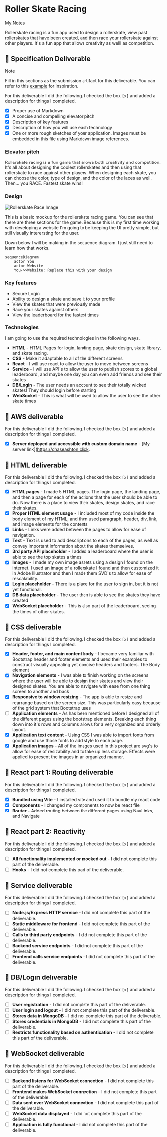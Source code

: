 # Roller Skate Racing

[My Notes](notes.md)

Rollerskate racing is a fun app used to design a rollerskate, view past rollerskates that have been created, and then race your rollerskate against other players. It's a fun app that allows creativity as welll as competition.

## 🚀 Specification Deliverable

> [!NOTE]
>  Fill in this sections as the submission artifact for this deliverable. You can refer to this [example](https://github.com/webprogramming260/startup-example/blob/main/README.md) for inspiration.

For this deliverable I did the following. I checked the box `[x]` and added a description for things I completed.

- [x] Proper use of Markdown
- [x] A concise and compelling elevator pitch
- [x] Description of key features
- [x] Description of how you will use each technology
- [x] One or more rough sketches of your application. Images must be embedded in this file using Markdown image references.

### Elevator pitch

Rollerskate racing is a fun game that allows both creativity and competition. It's all about designing the coolest rollerskates and then using that rollerskate to race against other players. When designing each skate, you can choose the color, type of design, and the color of the laces as well. Then... you RACE. Fastest skate wins!

### Design

![Rollerskate Race Image](appMockup.png)

This is a basic mockup for the rollerskate racing game. You can see that there are three sections for the game. Because this is my first time working with developing a website I'm going to be keeping the UI pretty simple, but still visually interersting for the user.

Down below I will be making in the sequence diagram. I just still need to learn how that works.

```mermaid
sequenceDiagram
    actor You
    actor Website
    You->>Website: Replace this with your design
```

### Key features

- Secure Login
- Ability to design a skate and save it to your profile
- View the skates that were previously made
- Race your skates against others
- View the leaderboard for the fastest times

### Technologies

I am going to use the required technologies in the following ways.

- **HTML** - HTML Pages for login, landing page, skate design, skate library, and skate racing. 
- **CSS** - Make it adaptable to all of the different screens
- **React** - I will use react to allow the user to move between screens
- **Service** - I will use API's to allow the user to publish scores to a global leaderboard, and maybe one day you can even add friends and see their skates
- **DB/Login** - The user needs an account to see their totally wicked skates! They should login before starting
- **WebSocket** - This is what will be used to allow the user to see the other skate times

## 🚀 AWS deliverable

For this deliverable I did the following. I checked the box `[x]` and added a description for things I completed.

- [x] **Server deployed and accessible with custom domain name** - [My server link](https://chaseashton.click.

## 🚀 HTML deliverable

For this deliverable I did the following. I checked the box `[x]` and added a description for things I completed.

- [x] **HTML pages** - I made 5 HTML pages. The login page, the landing page, and then a page for each of the actions that the user should be able to do. Now there is a place to view their skates, design skates, and race their skates. 
- [x] **Proper HTML element usage** - I included most of my code inside the body element of my HTML, and then used paragraph, header, div, link, and image elements for the contents
- [x] **Links** - Links were added between the pages to allow for ease of navigation.
- [x] **Text** - Text is used to add descriptions to each of the pages, as well as convey important information about the skates themselves.
- [x] **3rd party API placeholder** - I added a leaderboard where the user is able to see the top skates a times
- [x] **Images** - I made my own image assets using a design I found on the internet. I used an image of a rollerskate I found and then customized it in Adobe Illustrator and then I made them SVD's to allow for ease of rescalability.
- [x] **Login placeholder** - There is a place for the user to sign in, but it is not yet functional.
- [x] **DB data placeholder** - The user then is able to see the skates they have created
- [x] **WebSocket placeholder** - This is also part of the leaderboard, seeing the times of other skates.

## 🚀 CSS deliverable

For this deliverable I did the following. I checked the box `[x]` and added a description for things I completed.


- [x] **Header, footer, and main content body** - I became very familiar with Bootstrap header and footer elements and used their examples to construct visually appealing yet concise headers and footers. The Body element
- [x] **Navigation elements** - I was able to finish working on the screens where the user will be able to design their skates and view their designed skates. You are able to navigate with ease from one thing screen to another and back
- [x] **Responsive to window resizing** - The app is able to resize and rearrange based on the screen size. This was particularly easy because of the grid system that Bootstrap uses
- [ ] **Application elements** - As has been mentioned before I designed all of the different pages using the bootstrap elements. Breaking each thing down into it's rows and columns allows for a very organized and orderly layout.
- [x] **Application text content** - Using CSS I was able to import fonts from google and use those fonts to add style to each page.
- [x] **Application images** - All of the images used in this project are svg's to allow for ease of resizability and to take up less storage. Effects were applied to present the images in an organized manner.

## 🚀 React part 1: Routing deliverable

For this deliverable I did the following. I checked the box `[x]` and added a description for things I completed.

- [x] **Bundled using Vite** - I installed vite and used it to bundle my react code
- [x] **Components** - I changed my components to now be react file
- [x] **Router** - Added routing between the different pages using NavLinks, and Navigate

## 🚀 React part 2: Reactivity

For this deliverable I did the following. I checked the box `[x]` and added a description for things I completed.

- [ ] **All functionality implemented or mocked out** - I did not complete this part of the deliverable.
- [ ] **Hooks** - I did not complete this part of the deliverable.

## 🚀 Service deliverable

For this deliverable I did the following. I checked the box `[x]` and added a description for things I completed.

- [ ] **Node.js/Express HTTP service** - I did not complete this part of the deliverable.
- [ ] **Static middleware for frontend** - I did not complete this part of the deliverable.
- [ ] **Calls to third party endpoints** - I did not complete this part of the deliverable.
- [ ] **Backend service endpoints** - I did not complete this part of the deliverable.
- [ ] **Frontend calls service endpoints** - I did not complete this part of the deliverable.

## 🚀 DB/Login deliverable

For this deliverable I did the following. I checked the box `[x]` and added a description for things I completed.

- [ ] **User registration** - I did not complete this part of the deliverable.
- [ ] **User login and logout** - I did not complete this part of the deliverable.
- [ ] **Stores data in MongoDB** - I did not complete this part of the deliverable.
- [ ] **Stores credentials in MongoDB** - I did not complete this part of the deliverable.
- [ ] **Restricts functionality based on authentication** - I did not complete this part of the deliverable.

## 🚀 WebSocket deliverable

For this deliverable I did the following. I checked the box `[x]` and added a description for things I completed.

- [ ] **Backend listens for WebSocket connection** - I did not complete this part of the deliverable.
- [ ] **Frontend makes WebSocket connection** - I did not complete this part of the deliverable.
- [ ] **Data sent over WebSocket connection** - I did not complete this part of the deliverable.
- [ ] **WebSocket data displayed** - I did not complete this part of the deliverable.
- [ ] **Application is fully functional** - I did not complete this part of the deliverable.
